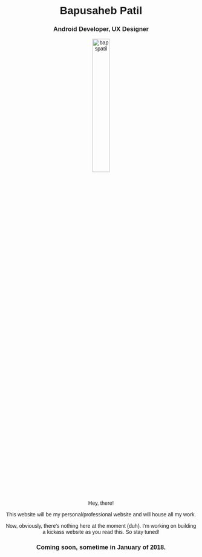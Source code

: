 <link href="https://fonts.googleapis.com/css?family=Exo+2" rel="stylesheet">
<link href="https://use.fontawesome.com/releases/v5.0.1/css/all.css" rel="stylesheet">

<h1 style="text-align:center; font-family: 'Exo 2', arial;">Bapusaheb Patil</h1>
<h3 style="text-align:center; font-family: 'Exo 2', arial;">Android Developer, UX Designer</h3>

<p style="text-align:center; font-family: 'Exo 2', arial;"><img src="https://raw.githubusercontent.com/bapspatil/bapspatil.github.io/master/me5.png" alt="bapspatil" align="center" width="30%" height="30%" link="#000000"></p>

<div style="text-align:center;">
            <a href="play.google.com/store/apps/dev?id=7368032842071222295" link="#000000"><i class="fab fa-google-play" style="font-size:40px;"></i></a>
            <a href="https://www.linkedin.com/in/bapspatil/"><i class="fab fa-linkedin" style="font-size:40px;"></i></a>
            <a href="https://www.github.com/bapspatil"><i class="fab fa-github" style="font-size:40px;"></i></a>
            <a href="https://medium.com/@bapspatil"><i class="fab fa-medium" style="font-size:40px;"></i></a>
            <a href="https://www.twitter.com/baps_patil"><i class="fab fa-twitter" style="font-size:40px;"></i></a>
            <a href="https://www.pinterest.com/in/bapspatil/android"><i class="fab fa-pinterest" style="font-size:40px;"></i></a>
            <a href="https://www.instagram.com/bapspatil"><i class="fab fa-instagram" style="font-size:40px;"></i></a>
</div>
<br/>

<p style="text-align:center; font-family: 'Exo 2', arial;">Hey, there!</p>
<p style="text-align:center; font-family: 'Exo 2', arial;">This website will be my personal/professional website and will house all my work.</p>

<p style="text-align:center; font-family: 'Exo 2', arial;">Now, obviously, there's nothing here at the moment (duh). I'm working on building a kickass website as you read this. So stay tuned!</p>

<h3 style="text-align:center; font-family: 'Exo 2', arial;">Coming soon, sometime in January of 2018.</h3>
